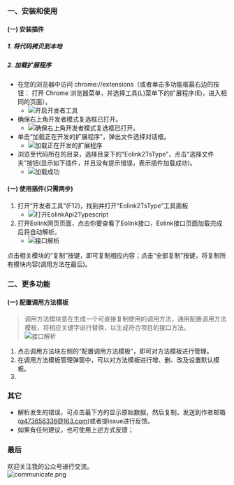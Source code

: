 ### 一、安装和使用
#### (一) 安装插件
##### 1. 将代码拷贝到本地
##### 2. 加载扩展程序
 - 在您的浏览器中访问 chrome://extensions（或者单击多功能框最右边的按钮： 打开 Chrome 浏览器菜单，并选择工具(L)菜单下的扩展程序(E)，进入相同的页面）。
    - ![开启开发者工具](https://gitee.com/FattyShu/eolink-api-2-ts-type/raw/master/images/readme1.png)
 - 确保右上角开发者模式复选框已打开。 
    - ![确保右上角开发者模式复选框已打开。](https://gitee.com/FattyShu/eolink-api-2-ts-type/raw/master/images/readme2.png)
 - 单击“加载正在开发的扩展程序”，弹出文件选择对话框。
    - ![加载正在开发的扩展程序](https://gitee.com/FattyShu/eolink-api-2-ts-type/raw/master/images/readme3.png)
 - 浏览至代码所在的目录，选择目录下的“Eolink2TsType”，点击“选择文件夹”按钮(显示如下插件，并且没有提示错误，表示插件加载成功)。 
    - ![加载成功](https://gitee.com/FattyShu/eolink-api-2-ts-type/raw/master/images/readme4.png)

#### (一) 使用插件(只需两步)
1. 打开“开发者工具”(F12)，找到并打开“Eolink2TsType”工具面板
    - ![打开EolinkApi2Typescript](https://gitee.com/FattyShu/eolink-api-2-ts-type/raw/master/public/images/popup1.png)
2. 打开Eolink网页页面，点击你要查看了Eolink接口，Eolink接口页面加载完成后将自动解析。
    - ![接口解析](https://gitee.com/FattyShu/eolink-api-2-ts-type/raw/master/public/images/popup2.png)  

点击相关模块的“复制”按键，即可复制相应内容；点击“全部复制”按键，将复制所有模块内容(调用方法在最后)。 

### 二、更多功能
#### (一) 配置调用方法模板 
> 调用方法模块意在生成一个可直接复制使用的调用方法，通用配置调用方法模板，将相应关键字进行替换，以生成符合项目的接口方法。  
![接口解析](https://gitee.com/FattyShu/eolink-api-2-ts-type/raw/master/images/01.png)  
1. 点击调用方法块左侧的“配置调用方法模板”，即可对方法模板进行管理。
2. 在调用方法模板管理弹窗中，可以对方法模板进行增、删、改及设置默认模板。
3. 


### 其它
 - 解析发生的错误，可点击最下方的显示原始数据，然后复制，发送到作者邮箱(q473658336@163.com)或者提issue进行反馈。
 - 如果有任何建议，也可使用上述方式反馈； 
### 最后
欢迎关注我的公众号进行交流。  
![communicate.png](https://note.youdao.com/yws/api/personal/file/WEB3b96590e70726ee84723bb9e5c7920af?method=download&shareKey=b789853015cf159143b6250e24bc49fd)